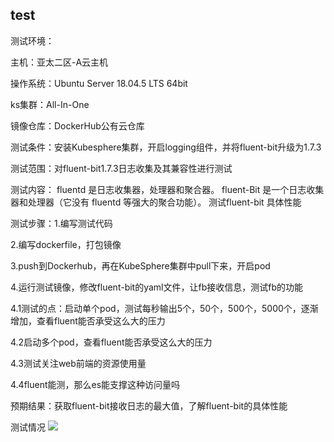 ## test
测试环境：

主机：亚太二区-A云主机

操作系统：Ubuntu Server 18.04.5 LTS 64bit

ks集群：All-In-One

镜像仓库：DockerHub公有云仓库

测试条件：安装Kubesphere集群，开启logging组件，并将fluent-bit升级为1.7.3

测试范围：对fluent-bit1.7.3日志收集及其兼容性进行测试

测试内容：
fluentd 是日志收集器，处理器和聚合器。
fluent-Bit 是一个日志收集器和处理器（它没有 fluentd 等强大的聚合功能）。
测试fluent-bit 具体性能

测试步骤：1.编写测试代码

2.编写dockerfile，打包镜像

3.push到Dockerhub，再在KubeSphere集群中pull下来，开启pod

4.运行测试镜像，修改fluent-bit的yaml文件，让fb接收信息，测试fb的功能

4.1测试的点：启动单个pod，测试每秒输出5个，50个，500个，5000个，逐渐增加，查看fluent能否承受这么大的压力

4.2启动多个pod，查看fluent能否承受这么大的压力

4.3测试关注web前端的资源使用量

4.4fluent能测，那么es能支撑这种访问量吗


预期结果：获取fluent-bit接收日志的最大值，了解fluent-bit的具体性能

测试情况
![](1.png)




